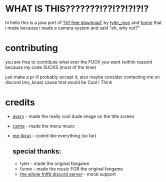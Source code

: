# WHAT IS THIS???????!??!??!?!?!?
hi hello this is a java port of ['fnf free download'](https://gamejolt.com/games/fridaynightfunkin/705302) by [tyler_mon](https://twitter.com/fregy_fregger) and [funne](https://soundcloud.com/funne-man) that i made because i made a camera system and said "eh, why not?"

# contributing

you are free to contribute what ever the FUCK you want (within reason) because my code SUCKS (most of the time)

just make a pr ill probably accept it, also maybe consider contacting me on discord (ms_kiraa) cause that would be Cool I Think

# credits

* [avery](https://twitter.com/averydoesstuf) - made the really cool dude image on the title screen
* [carrie](https://store.steampowered.com/app/2231450/Pizza_Tower/) - made the menu music
* [me (kira)](https://twitter.com/ms_kiraa_) - coded like everything (so far)

    ## special thanks:
    * tyler - made the original fangame
    * funne - made the music FOR the original fangame
    * [the whole fnffd discord server](https://example.com) - moral support
